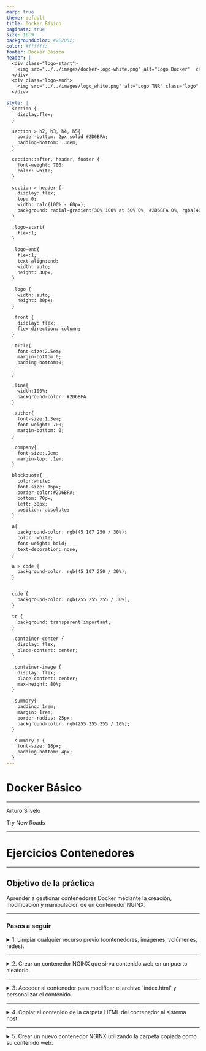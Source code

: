 ```yaml
---
marp: true
theme: default
title: Docker Básico
paginate: true
size: 16:9
backgroundColor: #2E2052;
color: #ffffff;
footer: Docker Básico
header: |
  <div class="logo-start">
    <img src="../../images/docker-logo-white.png" alt="Logo Docker"  class="logo"/>
  </div>
  <div class="logo-end">
    <img src="../../images/logo_white.png" alt="Logo TNR" class="logo" />
  </div>

style: |
  section {
    display:flex;
  }

  section > h2, h3, h4, h5{
    border-bottom: 2px solid #2D6BFA;
    padding-bottom: .3rem;
  }

  section::after, header, footer {
    font-weight: 700;
    color: white;
  }

  section > header {
    display: flex;
    top: 0;
    width: calc(100% - 60px);
    background: radial-gradient(30% 100% at 50% 0%, #2D6BFA 0%, rgba(46, 32, 82, 0.00) 100%);
  }

  .logo-start{
    flex:1;
  }

  .logo-end{
    flex:1;
    text-align:end;
    width: auto;
    height: 30px;
  }

  .logo {
    width: auto;
    height: 30px;
  }

  .front {
    display: flex;
    flex-direction: column;
  }

  .title{
    font-size:2.5em;
    margin-bottom:0;
    padding-bottom:0;
    
  }

  .line{
    width:100%;
    background-color: #2D6BFA
  }

  .author{
    font-size:1.3em;
    font-weight: 700;
    margin-bottom: 0;
  }

  .company{
    font-size:.9em;
    margin-top: .1em;
  }

  blockquote{
    color:white;
    font-size: 16px;
    border-color:#2D6BFA;
    bottom: 70px;
    left: 30px;
    position: absolute;
  }

  a{
    background-color: rgb(45 107 250 / 30%);
    color: white;
    font-weight: bold;
    text-decoration: none;
  }

  a > code {
    background-color: rgb(45 107 250 / 30%);
  }


  code {
    background-color: rgb(255 255 255 / 30%);
  }

  tr {
    background: transparent!important;
  }

  .container-center {
    display: flex;
    place-content: center;
  }

  .container-image {
    display: flex;
    place-content: center;
    max-height: 80%;
  }

  .summary{
    padding: 1rem;
    margin: 1rem;
    border-radius: 25px;
    background-color: rgb(255 255 255 / 10%);
  }

  .summary p {
    font-size: 18px;
    padding-bottom: 4px;
  }
---
```


  <!-- _paginate: skip -->

  <div class="front">
    <h1 class="title"> Docker Básico </h1>
    <hr class="line"/>
    <p class="author">Arturo Silvelo</p>
    <p class="company">Try New Roads</p>
  </div>

---

# Ejercicios Contenedores

---

## Objetivo de la práctica

Aprender a gestionar contenedores Docker mediante la creación, modificación y manipulación de un contenedor NGINX.

---

### Pasos a seguir

<details>
<summary>
1. Limpiar cualquier recurso previo (contenedores, imágenes, volúmenes, redes).
</summary>
<div class="summary">

```bash
docker container prune
docker image prune
docker volume prune
docker network prune
```

</div>

</details>

---

<details>
<summary>
2. Crear un contenedor NGINX que sirva contenido web en un puerto aleatorio.
</summary>
<div class="summary">
<p>
Este contenedor se ejecutará en un puerto aleatorio y permitirá acceder al contenido web que servirá.
</p>

```bash
docker run -d --name nginx-practica -P nginx
```

<p>
Utiliza el comando `docker ps` para ver el contenedor en ejecución y el puerto asignado.
</p>

```bash
docker ps
```

</div>
</details>

---

<details>
<summary>
3. Acceder al contenedor para modificar el archivo `index.html` y personalizar el contenido.

</summary>
<div class="summary">

<p>Una vez que el contenedor esté en ejecución, accede al contenedor y edita el archivo `index.html` para modificar el contenido, como los elementos `h1` o `p`. Puedes hacerlo con los siguientes comandos:</p>

```bash
docker exec -it nginx-practica /bin/bash
cd /usr/share/nginx/html
nano index.html
```

<p>
Estos cambios se verán reflejados inmediatamente en el contenedor de `nginx-practica` y serán accesibles en el navegador si la página está en ejecución.
</p>

<p>
Instala `nano` para editar el archivo `index.html`
</p>

```bash
apt update
apt install -y nano
```

</div>

</details>

---

<details>
<summary>
4. Copiar el contenido de la carpeta HTML del contenedor al sistema host.
</summary>
<div class="summary">
<p>
Una vez que hayas realizado los cambios, copia el contenido del directorio HTML del contenedor a tu máquina host con el siguiente comando:
</p>

```bash
docker cp nginx-practica:/usr/share/nginx/html .
```

<p>
Este comando copia el contenido de la carpeta `/usr/share/nginx/html` del contenedor `nginx-practica` a la ubicación actual del host.
Al ejecutar este comando, se creará una carpeta llamada `html` en el directorio actual del host, que contendrá todos los archivos HTML del contenedor.
</p>

</div>
</details>

---

<details>
<summary>
5. Crear un nuevo contenedor NGINX utilizando la carpeta copiada como su contenido web.
</summary>
<div class="summary">
<p>
Monta la carpeta copiada anteriormente como su contenido web
</p>

```bash
docker run --name nginx-practica -v $(pwd):/usr/share/nginx/html -P nginx
```

ó

```bash
cd /ruta/a/mi/carpeta
docker run --name nginx-practica -v .:/usr/share/nginx/html -P nginx
```

<p>
La carpeta del host queda sincronizada con el contenedor, reflejando cualquier cambio en tiempo real (como las ediciones en `index.html`).

En sistemas Unix, `$(pwd)` representa el directorio actual. En PowerShell de Windows, usa `${PWD}` en su lugar.

</p>

</div>
</details>
